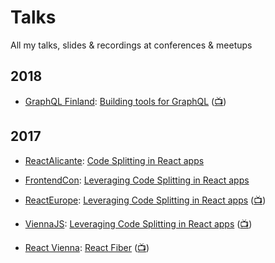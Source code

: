 # Talks

All my talks, slides & recordings at conferences & meetups

## 2018

* [GraphQL Finland](https://graphql-finland.fi/): [Building tools for GraphQL](https://speakerdeck.com/glennreyes/graphqlfinland-building-tools-for-graphql) ([📺](https://youtu.be/BeQ5CjzCaUg))


## 2017

* [ReactAlicante](http://reactalicante.es/): [Code Splitting in React apps](https://speakerdeck.com/glennreyes/code-splitting-in-react-apps)

* [FrontendCon](http://frontend-con.io/): [Leveraging Code Splitting in React apps](https://speakerdeck.com/glennreyes/leveraging-code-splitting-in-react-apps)

* [ReactEurope](https://react-europe.org): [Leveraging Code Splitting in React apps](https://glennreyes.github.io/talks/packages/2017-05-19-leveraging-code-splitting-in-react-apps) ([📺](https://youtu.be/lj1WTv1Qq1c))

* [ViennaJS](https://www.meetup.com/viennajs): [Leveraging Code Splitting in React apps](https://glennreyes.github.io/talks/packages/2017-05-03-leveraging-code-splitting-in-react-apps) ([📺](https://pusher.com/sessions/meetup/viennajs/leveraging-code-splitting-in-react-apps))

* [React Vienna](https://www.meetup.com/reactvienna): [React Fiber](https://speakerdeck.com/glennreyes/react-fiber) ([📺](https://youtu.be/mbdX6xweKnc))

